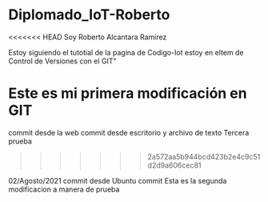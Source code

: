 # Diplomado_IoT-Roberto
<<<<<<< HEAD
Soy Roberto Alcantara Ramirez

Estoy siguiendo el tutotial de la pagina de Codigo-Iot estoy en eltem de Control de Versiones con el GIT"

Este es mi primera modificación en GIT
=======
commit desde la web
commit desde escritorio y archivo de texto
Tercera prueba
>>>>>>> 2a572aa5b944bcd423b2e4c9c51d2d9a606cec81

02/Agosto/2021
commit desde Ubuntu
commit Esta es la segunda modificacion a manera de prueba
